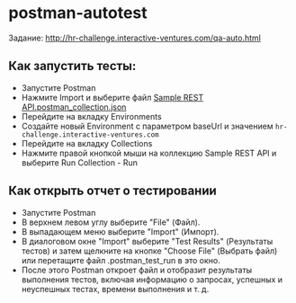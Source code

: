 # postman-autotest
Задание:
http://hr-challenge.interactive-ventures.com/qa-auto.html


## Как запустить тесты:

- Запустите Postman
- Нажмите Import и выберите файл [Sample REST API.postman_collection.json](Sample%20REST%20API.postman_collection.json)
- Перейдите на вкладку Environments
- Создайте новый Environment с параметром baseUrl и значением
``` hr-challenge.interactive-ventures.com ```
- Перейдите на вкладку Collections
- Нажмите правой кнопкой мыши на коллекцию Sample REST API и выберите Run Collection - Run


## Как открыть отчет о тестировании
- Запустите Postman
- В верхнем левом углу выберите "File" (Файл).
- В выпадающем меню выберите "Import" (Импорт).
- В диалоговом окне "Import" выберите "Test Results" (Результаты тестов) и затем щелкните на кнопке "Choose File" (Выбрать файл) или перетащите файл .postman_test_run в это окно.
- После этого Postman откроет файл и отобразит результаты выполнения тестов, включая информацию о запросах, успешных и неуспешных тестах, времени выполнения и т. д.